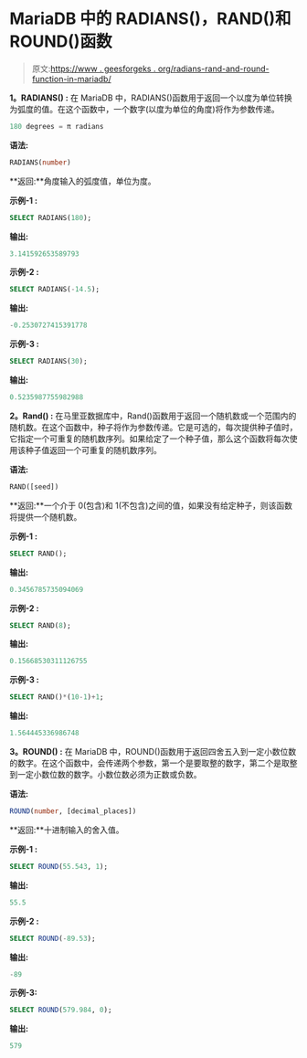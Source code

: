 # MariaDB 中的 RADIANS()，RAND()和 ROUND()函数

> 原文:[https://www . geesforgeks . org/radians-rand-and-round-function-in-mariadb/](https://www.geeksforgeeks.org/radians-rand-and-round-function-in-mariadb/)

**1。RADIANS() :**
在 MariaDB 中，RADIANS()函数用于返回一个以度为单位转换为弧度的值。在这个函数中，一个数字(以度为单位的角度)将作为参数传递。

```sql
180 degrees = π radians
```

**语法:**

```sql
RADIANS(number)
```

**返回:**角度输入的弧度值，单位为度。

**示例-1 :**

```sql
SELECT RADIANS(180);
```

**输出:**

```sql
3.141592653589793
```

**示例-2 :**

```sql
SELECT RADIANS(-14.5);
```

**输出:**

```sql
-0.2530727415391778
```

**示例-3 :**

```sql
SELECT RADIANS(30);
```

**输出:**

```sql
0.5235987755982988
```

**2。Rand() :**
在马里亚数据库中，Rand()函数用于返回一个随机数或一个范围内的随机数。在这个函数中，种子将作为参数传递。它是可选的，每次提供种子值时，它指定一个可重复的随机数序列。如果给定了一个种子值，那么这个函数将每次使用该种子值返回一个可重复的随机数序列。

**语法:**

```sql
RAND([seed])
```

**返回:**一个介于 0(包含)和 1(不包含)之间的值，如果没有给定种子，则该函数将提供一个随机数。

**示例-1 :**

```sql
SELECT RAND();
```

**输出:**

```sql
0.3456785735094069
```

**示例-2 :**

```sql
SELECT RAND(8);
```

**输出:**

```sql
0.15668530311126755
```

**示例-3 :**

```sql
SELECT RAND()*(10-1)+1;
```

**输出:**

```sql
1.564445336986748
```

**3。ROUND() :**
在 MariaDB 中，ROUND()函数用于返回四舍五入到一定小数位数的数字。在这个函数中，会传递两个参数，第一个是要取整的数字，第二个是取整到一定小数位数的数字。小数位数必须为正数或负数。

**语法:**

```sql
ROUND(number, [decimal_places])
```

**返回:**十进制输入的舍入值。

**示例-1 :**

```sql
SELECT ROUND(55.543, 1);
```

**输出:**

```sql
55.5
```

**示例-2 :**

```sql
SELECT ROUND(-89.53);
```

**输出:**

```sql
-89
```

**示例-3:**

```sql
SELECT ROUND(579.984, 0);
```

**输出:**

```sql
579
```